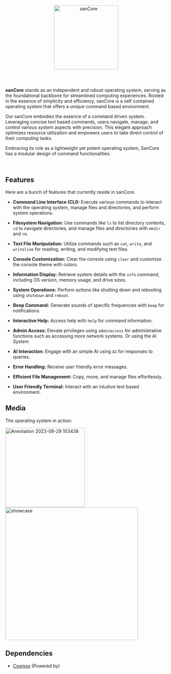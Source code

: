 <html>
  
<div align="center">
  <img alt="sanCore" src="https://github.com/sanDigitals/sanCore/assets/97965051/bdf8c8b7-7eb2-4901-a5d6-cce7ec90f726" width="200" />
</div>

#

<br/>
<b>sanCore</b> stands as an independent and robust operating system, serving as the foundational backbone for streamlined computing experiences. Rooted in the essence of simplicity and efficiency, sanCore is a self contained operating system that offers a unique command based environment.

Our sanCore embodies the essence of a command driven system. Leveraging concise text based commands, users navigate, manage, and control various system aspects with precision. This elegant approach optimizes resource utilization and empowers users to take direct control of their computing tasks.

Embracing its role as a lightweight yet potent operating system, SanCore has a modular design of command functionalities.

<br/>


## Features

Here are a bunch of features that currently reside in sanCore.

- **Command Line Interface (CLI):** Execute various commands to interact with the operating system, manage files and directories, and perform system operations.

- **Filesystem Navigation:** Use commands like `ls` to list directory contents, `cd` to navigate directories, and manage files and directories with `mkdir` and `rm`.

- **Text File Manipulation:** Utilize commands such as `cat`, `write`, and `writeline` for reading, writing, and modifying text files.

- **Console Customization:** Clear the console using `clear` and customize the console theme with colors.

- **Information Display:** Retrieve system details with the `info` command, including OS version, memory usage, and drive sizes.

- **System Operations:** Perform actions like shutting down and rebooting using `shutdown` and `reboot`.

- **Beep Command:** Generate sounds of specific frequencies with `beep` for notifications.

- **Interactive Help:** Access help with `help` for command information.

- **Admin Access:** Elevate privileges using `adminaccess` for administrative functions such as accessing more network systems. Or using the AI System

- **AI Interaction:** Engage with an simple AI using `AI` for responses to queries.

- **Error Handling:** Receive user friendly error messages.

- **Efficient File Management:** Copy, move, and manage files effortlessly.

- **User Friendly Terminal:** Interact with an intuitive text based environment.


## Media

The operating system in action:

<div></div>

<img width="248" alt="Annotation 2023-08-29 103438" src="https://github.com/sanDigitals/sanCore/assets/97965051/6fb7a828-9d65-4eda-90be-3c3d40f2f768">


</div>
<div>
<img width="414" alt="showcase" src="https://github.com/sanDigitals/sanCore/assets/97965051/940dbb14-2958-4816-bb24-0e46783d299f">
</div>


## Dependencies
- [Cosmos](https://github.com/Cosmos) (Powered by)
